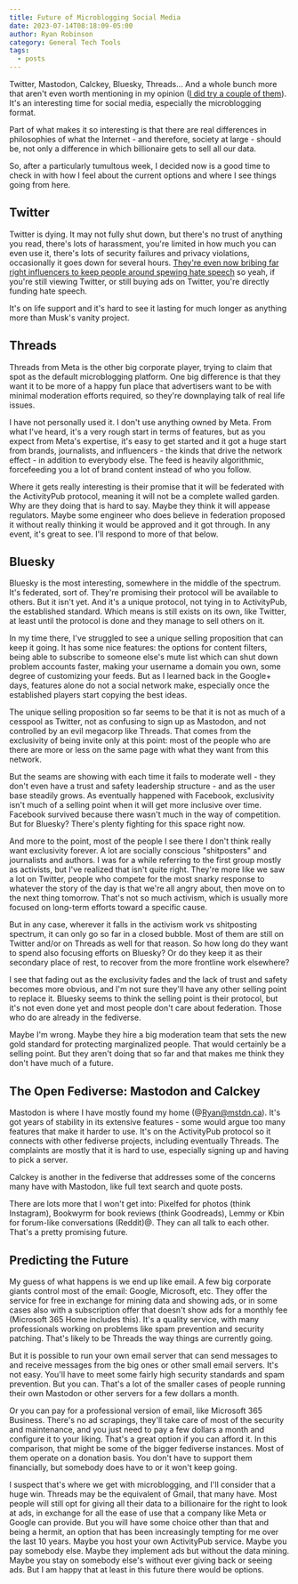 ```yaml
---
title: Future of Microblogging Social Media
date: 2023-07-14T08:18:09-05:00
author: Ryan Robinson
category: General Tech Tools
tags:
  - posts
---
```


Twitter, Mastodon, Calckey, Bluesky, Threads... And a whole bunch more that aren't even worth mentioning in my opinion ([I did try a couple of them](/twitter-mastodon-counter-social/)). It's an interesting time for social media, especially the microblogging format.

Part of what makes it so interesting is that there are real differences in philosophies of what the Internet - and therefore, society at large - should be, not only a difference in which billionaire gets to sell all our data.

So, after a particularly tumultous week, I decided now is a good time to check in with how I feel about the current options and where I see things going from here.

## Twitter

Twitter is dying. It may not fully shut down, but there's no trust of anything you read, there's lots of harassment, you're limited in how much you can even use it, there's lots of security failures and privacy violations, occasionally it goes down for several hours. [They're even now bribing far right influencers to keep people around spewing hate speech](https://www.washingtonpost.com/technology/2023/07/13/twitter-creators-payments-right-wing/) so yeah, if you're still viewing Twitter, or still buying ads on Twitter, you're directly funding hate speech.

It's on life support and it's hard to see it lasting for much longer as anything more than Musk's vanity project.

## Threads

Threads from Meta is the other big corporate player, trying to claim that spot as the default microblogging platform. One big difference is that they want it to be more of a happy fun place that advertisers want to be with minimal moderation efforts required, so they're downplaying talk of real life issues.

I have not personally used it. I don't use anything owned by Meta. From what I've heard, it's a very rough start in terms of features, but as you expect from Meta's expertise, it's easy to get started and it got a huge start from brands, journalists, and influencers - the kinds that drive the network effect - in addition to everybody else. The feed is heavily algorithmic, forcefeeding you a lot of brand content instead of who you follow.

Where it gets really interesting is their promise that it will be federated with the ActivityPub protocol, meaning it will not be a complete walled garden. Why are they doing that is hard to say. Maybe they think it will appease regulators. Maybe some engineer who does believe in federation proposed it without really thinking it would be approved and it got through. In any event, it's great to see. I'll respond to more of that below.

## Bluesky

Bluesky is the most interesting, somewhere in the middle of the spectrum. It's federated, sort of. They're promising their protocol will be available to others. But it isn't yet. And it's a unique protocol, not tying in to ActivityPub, the established standard. Which means is still exists on its own, like Twitter, at least until the protocol is done and they manage to sell others on it.

In my time there, I've struggled to see a unique selling proposition that can keep it going. It has some nice features: the options for content filters, being able to subscribe to someone else's mute list which can shut down problem accounts faster, making your username a domain you own, some degree of customizing your feeds. But as I learned back in the Google+ days, features alone do not a social network make, especially once the established players start copying the best ideas.

The unique selling proposition so far seems to be that it is not as much of a cesspool as Twitter, not as confusing to sign up as Mastodon, and not controlled by an evil megacorp like Threads. That comes from the exclusivity of being invite only at this point: most of the people who are there are more or less on the same page with what they want from this network.

But the seams are showing with each time it fails to moderate well - they don't even have a trust and safety leadership structure - and as the user base steadily grows. As eventually happened with Facebook, exclusivity isn't much of a selling point when it will get more inclusive over time. Facebook survived because there wasn't much in the way of competition. But for Bluesky? There's plenty fighting for this space right now.

And more to the point, most of the people I see there I don't think really want exclusivity forever. A lot are socially conscious "shitposters" and journalists and authors. I was for a while referring to the first group mostly as activists, but I've realized that isn't quite right. They're more like we saw a lot on Twitter, people who compete for the most snarky response to whatever the story of the day is that we're all angry about, then move on to the next thing tomorrow. That's not so much activism, which is usually more focused on long-term efforts toward a specific cause.

But in any case, wherever it falls in the activism work vs shitposting spectrum, it can only go so far in a closed bubble. Most of them are still on Twitter and/or on Threads as well for that reason. So how long do they want to spend also focusing efforts on Bluesky? Or do they keep it as their secondary place of rest, to recover from the more frontline work elsewhere?

I see that fading out as the exclusivity fades and the lack of trust and safety becomes more obvious, and I'm not sure they'll have any other selling point to replace it. Bluesky seems to think the selling point is their protocol, but it's not even done yet and most people don't care about federation. Those who do are already in the fediverse.

Maybe I'm wrong. Maybe they hire a big moderation team that sets the new gold standard for protecting marginalized people. That would certainly be a selling point. But they aren't doing that so far and that makes me think they don't have much of a future.

## The Open Fediverse: Mastodon and Calckey

Mastodon is where I have mostly found my home (@<Ryan@mstdn.ca>). It's got years of stability in its extensive features - some would argue too many features that make it harder to use. It's on the ActivityPub protocol so it connects with other fediverse projects, including eventually Threads. The complaints are mostly that it is hard to use, especially signing up and having to pick a server.

Calckey is another in the fediverse that addresses some of the concerns many have with Mastodon, like full text search and quote posts.

There are lots more that I won't get into: Pixelfed for photos (think Instagram), Bookwyrm for book reviews (think Goodreads), Lemmy or Kbin for forum-like conversations (Reddit)@. They can all talk to each other. That's a pretty promising future.

## Predicting the Future

My guess of what happens is we end up like email. A few big corporate giants control most of the email: Google, Microsoft, etc. They offer the service for free in exchange for mining data and showing ads, or in some cases also with a subscription offer that doesn't show ads for a monthly fee (Microsoft 365 Home includes this). It's a quality service, with many professionals working on problems like spam prevention and security patching. That's likely to be Threads the way things are currently going.

But it is possible to run your own email server that can send messages to and receive messages from the big ones or other small email servers. It's not easy. You'll have to meet some fairly high security standards and spam prevention. But you can. That's a lot of the smaller cases of people running their own Mastodon or other servers for a few dollars a month.

Or you can pay for a professional version of email, like Microsoft 365 Business. There's no ad scrapings, they'll take care of most of the security and maintenance, and you just need to pay a few dollars a month and configure it to your liking. That's a great option if you can afford it. In this comparison, that might be some of the bigger fediverse instances. Most of them operate on a donation basis. You don't have to support them financially, but somebody does have to or it won't keep going.

I suspect that's where we get with microblogging, and I'll consider that a huge win. Threads may be the equivalent of Gmail, that many have. Most people will still opt for giving all their data to a billionaire for the right to look at ads, in exchange for all the ease of use that a company like Meta or Google can provide. But you will have some choice other than that and being a hermit, an option that has been increasingly tempting for me over the last 10 years. Maybe you host your own ActivityPub service. Maybe you pay somebody else. Maybe they implement ads but without the data mining. Maybe you stay on somebody else's without ever giving back or seeing ads. But I am happy that at least in this future there would be options.
